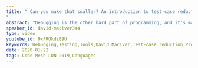 ```yaml
---
title: " Can you make that smaller? An introduction to test-case reduction
"
abstract: "Debugging is the other hard part of programming, and it's made much harder when your only means of reproducing the bug is large and complicated. Often the easiest way to get to the bottom of the problem is to take your large, complicated, example and gradually replace it with a smaller, simpler, one that more clearly demonstrates the problem. That's called test-case reduction, and it's pretty boring to do by hand, so we have automatic tools called test-case reducers to do it for us."
speaker_id: david-maciver344
type: video
youtube_id: 9xFROkdiB9U
keywords: Debugging,Testing,Tools,David MacIver,Test-case reduction,Programming,Programming languages,Code Mesh LDN
date: 2020-01-22
tags: Code Mesh LDN 2019,Languages
---
```


